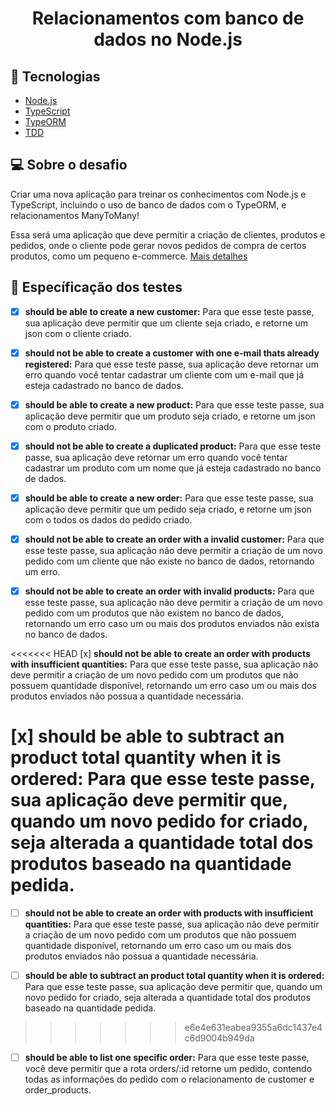 <h1 align="center">
   Relacionamentos com banco de dados no Node.js
</h1>

<!-- <p align="center">
  <a href="#rocket-tecnologias">Tecnologias</a>&nbsp;&nbsp;&nbsp;|&nbsp;&nbsp;&nbsp;
  <a href="#-projeto">Projeto</a>&nbsp;&nbsp;&nbsp;|&nbsp;&nbsp;&nbsp;
  <a href="#-instalação-e-execução">Instalação e execução</a>&nbsp;&nbsp;&nbsp;|&nbsp;&nbsp;&nbsp;
  <a href="#-licença">Licença</a>
</p> -->

## :rocket: Tecnologias

-  [Node.js]()
-  [TypeScript]()
-  [TypeORM]()
-  [TDD]()

## 💻 Sobre o desafio

Criar uma nova aplicação para treinar os conhecimentos com Node.js e TypeScript, incluindo o uso de banco de dados com o TypeORM, e relacionamentos ManyToMany!

Essa será uma aplicação que deve permitir a criação de clientes, produtos e pedidos, onde o cliente pode gerar novos pedidos de compra de certos produtos, como um pequeno e-commerce. [Mais detalhes](https://github.com/Rocketseat/bootcamp-gostack-desafios/tree/master/desafio-database-relations)

## 📝 Específicação dos testes

- [x] **should be able to create a new customer:** Para que esse teste passe, sua aplicação deve permitir que um cliente seja criado, e retorne um json com o cliente criado.

- [x] **should not be able to create a customer with one e-mail thats already registered:** Para que esse teste passe, sua aplicação deve retornar um erro quando você tentar cadastrar um cliente com um e-mail que já esteja cadastrado no banco de dados.

- [x] **should be able to create a new product:** Para que esse teste passe, sua aplicação deve permitir que um produto seja criado, e retorne um json com o produto criado.

- [x] **should not be able to create a duplicated product:** Para que esse teste passe, sua aplicação deve retornar um erro quando você tentar cadastrar um produto com um nome que já esteja cadastrado no banco de dados.

- [x] **should be able to create a new order:** Para que esse teste passe, sua aplicação deve permitir que um pedido seja criado, e retorne um json com o todos os dados do pedido criado.

- [x] **should not be able to create an order with a invalid customer:** Para que esse teste passe, sua aplicação não deve permitir a criação de um novo pedido com um cliente que não existe no banco de dados, retornando um erro.

- [x] **should not be able to create an order with invalid products:** Para que esse teste passe, sua aplicação não deve permitir a criação de um novo pedido com um produtos que não existem no banco de dados, retornando um erro caso um ou mais dos produtos enviados não exista no banco de dados.

<<<<<<< HEAD
[x] **should not be able to create an order with products with insufficient quantities:** Para que esse teste passe, sua aplicação não deve permitir a criação de um novo pedido com um produtos que não possuem quantidade disponível, retornando um erro caso um ou mais dos produtos enviados não possua a quantidade necessária.

[x] **should be able to subtract an product total quantity when it is ordered:** Para que esse teste passe, sua aplicação deve permitir que, quando um novo pedido for criado, seja alterada a quantidade total dos produtos baseado na quantidade pedida.
=======
- [ ] **should not be able to create an order with products with insufficient quantities:** Para que esse teste passe, sua aplicação não deve permitir a criação de um novo pedido com um produtos que não possuem quantidade disponível, retornando um erro caso um ou mais dos produtos enviados não possua a quantidade necessária.

- [ ] **should be able to subtract an product total quantity when it is ordered:** Para que esse teste passe, sua aplicação deve permitir que, quando um novo pedido for criado, seja alterada a quantidade total dos produtos baseado na quantidade pedida.
>>>>>>> e6e4e631eabea9355a6dc1437e4c6d9004b949da

- [ ] **should be able to list one specific order:** Para que esse teste passe, você deve permitir que a rota orders/:id retorne um pedido, contendo todas as informações do pedido com o relacionamento de customer e order_products.
